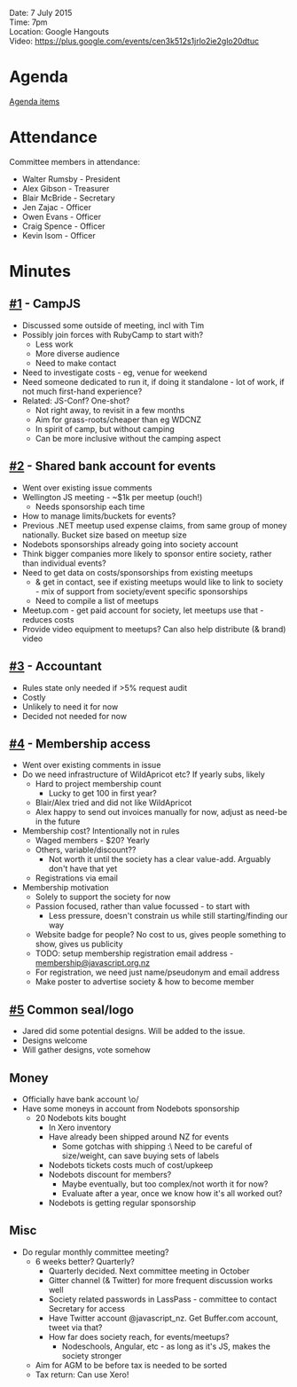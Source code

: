 Date: 7 July 2015   
Time: 7pm   
Location: Google Hangouts  
Video: https://plus.google.com/events/cen3k512s1jrlo2ie2glo20dtuc

# Agenda

[Agenda items](https://github.com/JavaScript-NZ/Society-Meetings/milestones/Meeting-2015-01)

# Attendance
Committee members in attendance:
* Walter Rumsby - President
* Alex Gibson - Treasurer
* Blair McBride - Secretary
* Jen Zajac - Officer
* Owen Evans - Officer
* Craig Spence - Officer
* Kevin Isom - Officer


# Minutes

## [#1](https://github.com/JavaScript-NZ/Society-Meetings/issues/1) - CampJS
* Discussed some outside of meeting, incl with Tim
* Possibly join forces with RubyCamp to start with?
  * Less work
  * More diverse audience
  * Need to make contact
* Need to investigate costs - eg, venue for weekend
* Need someone dedicated to run it, if doing it standalone - lot of work, if not much first-hand experience?
* Related: JS-Conf? One-shot?
  * Not right away, to revisit in a few months
  * Aim for grass-roots/cheaper than eg WDCNZ
  * In spirit of camp, but without camping
  * Can be more inclusive without the camping aspect
	
## [#2](https://github.com/JavaScript-NZ/Society-Meetings/issues/2) - Shared bank account for events
* Went over existing issue comments
* Wellington JS meeting - ~$1k per meetup (ouch!)
  * Needs sponsorship each time
* How to manage limits/buckets for events?
* Previous .NET meetup used expense claims, from same group of money nationally. Bucket size based on meetup size
* Nodebots sponsorships already going into society account
* Think bigger companies more likely to sponsor entire society, rather than individual events?
* Need to get data on costs/sponsorships from existing meetups
  * & get in contact, see if existing meetups would like to link to society - mix of support from society/event specific sponsorships
  * Need to compile a list of meetups
* Meetup.com - get paid account for society, let meetups use that - reduces costs
* Provide video equipment to meetups? Can also help distribute (& brand) video

## [#3](https://github.com/JavaScript-NZ/Society-Meetings/issues/3) - Accountant
* Rules state only needed if >5% request audit
* Costly
* Unlikely to need it for now
* Decided not needed for now

## [#4](https://github.com/JavaScript-NZ/Society-Meetings/issues/4) - Membership access
* Went over existing comments in issue
* Do we need infrastructure of WildApricot etc? If yearly subs, likely 
  * Hard to project membership count
    * Lucky to get 100 in first year?
  * Blair/Alex tried and did not like WildApricot
  * Alex happy to send out invoices manually for now, adjust as need-be in the future
* Membership cost? Intentionally not in rules
  * Waged members - $20? Yearly
  * Others, variable/discount??
    * Not worth it until the society has a clear value-add. Arguably don't have that yet
  * Registrations via email
* Membership motivation
  * Solely to support the society for now
  * Passion focused, rather than value focussed - to start with
    * Less pressure, doesn't constrain us while still starting/finding our way
  * Website badge for people? No cost to us, gives people something to show, gives us publicity
  * TODO: setup membership registration email address - membership@javascript.org.nz
  * For registration, we need just name/pseudonym and email address
  * Make poster to advertise society & how to become member

## [#5](https://github.com/JavaScript-NZ/Society-Meetings/issues/5) Common seal/logo

* Jared did some potential designs. Will be added to the issue.
* Designs welcome
* Will gather designs, vote somehow 

## Money

* Officially have bank account \o/
* Have some moneys in account from Nodebots sponsorship
  * 20 Nodebots kits bought 
    * In Xero inventory
    * Have already been shipped around NZ for events
      * Some gotchas with shipping :\ Need to be careful of size/weight, can save buying sets of labels
    * Nodebots tickets costs much of cost/upkeep
    * Nodebots discount for members?
      * Maybe eventually, but too complex/not worth it for now?
      * Evaluate after a year, once we know how it's all worked out?
    * Nodebots is getting regular sponsorship
	
## Misc

* Do regular monthly committee meeting?
  * 6 weeks better? Quarterly?
	  * Quarterly decided. Next committee meeting in October
	* Gitter channel (& Twitter) for more frequent discussion works well
	* Society related passwords in LassPass - committee to contact Secretary for access
	* Have Twitter account @javascript_nz. Get Buffer.com account, tweet via that?
	* How far does society reach, for events/meetups?
	  * Nodeschools, Angular, etc - as long as it's JS, makes the society stronger
  * Aim for AGM to be before tax is needed to be sorted
  * Tax return: Can use Xero!
